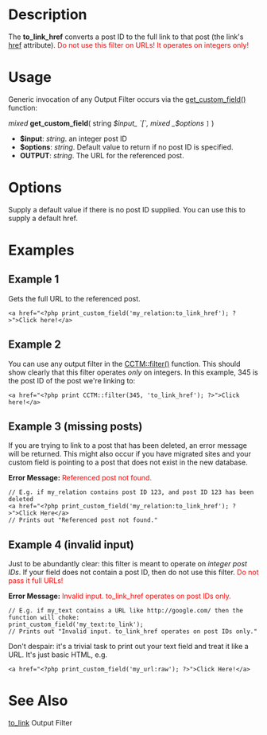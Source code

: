 

# Description #

The **to\_link\_href** converts a post ID to the full link to that post (the link's [href](http://www.w3schools.com/tags/att_a_href.asp) attribute).  <font color='red'>Do not use this filter on URLs! It operates on integers only!</font>


# Usage #

Generic invocation of any Output Filter occurs via the [get\_custom\_field()](TemplateFunctions#get_custom_field.md) function:

_mixed_ **get\_custom\_field**( string _$input_ `[`, mixed _$options_ `]` )

  * **$input**: _string_.  an integer post ID
  * **$options**: _string_. Default value to return if no post ID is specified.
  * **OUTPUT**: _string_. The URL for the referenced post.

# Options #

Supply a default value if there is no post ID supplied.  You can use this to supply a default href.

# Examples #

## Example 1 ##

Gets the full URL to the referenced post.

```
<a href="<?php print_custom_field('my_relation:to_link_href'); ?>">Click here!</a>
```

## Example 2 ##

You can use any output filter in the [CCTM::filter()](CCTM_filter.md) function.  This should show clearly that this filter operates _only_ on integers.  In this example, 345 is the post ID of the post we're linking to:

```
<a href="<?php print CCTM::filter(345, 'to_link_href'); ?>">Click here!</a>
```


## Example 3 (missing posts) ##

If you are trying to link to a post that has been deleted, an error message will be returned.  This might also occur if you have migrated sites and your custom field is pointing to a post that does not exist in the new database.

**Error Message:** <font color='red'>Referenced post not found.</font>

```
// E.g. if my_relation contains post ID 123, and post ID 123 has been deleted
<a href="<?php print_custom_field('my_relation:to_link_href'); ?>">Click Here</a>
// Prints out "Referenced post not found."
```

## Example 4 (invalid input) ##

Just to be abundantly clear: this filter is meant to operate on _integer post IDs_.  If your field does not contain a post ID, then do not use this filter.  <font color='red'>Do not pass it full URLs!</font>

**Error Message:** <font color='red'>Invalid input. to_link_href operates on post IDs only.</font>

```
// E.g. if my_text contains a URL like http://google.com/ then the function will choke:
print_custom_field('my_text:to_link'); 
// Prints out "Invalid input. to_link_href operates on post IDs only."
```

Don't despair: it's a trivial task to print out your text field and treat it like a URL.  It's just basic HTML, e.g.

```
<a href="<?php print_custom_field('my_url:raw'); ?>">Click Here!</a>
```

# See Also #

[to\_link](to_link_OutputFilter.md) Output Filter